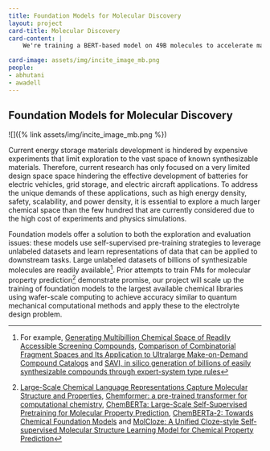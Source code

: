 ```yaml
---
title: Foundation Models for Molecular Discovery
layout: project
card-title: Molecular Discovery
card-content: |
    We're training a BERT-based model on 49B molecules to accelerate material discovery and enable Generative AI for molecular design.

card-image: assets/img/incite_image_mb.png
people:
- abhutani
- awadell
---
```


## Foundation Models for Molecular Discovery

![]({% link assets/img/incite_image_mb.png %})

Current energy storage materials development is hindered by expensive experiments that limit exploration to the vast space of known synthesizable materials. Therefore, current research has only focused on a very limited design space space hindering the effective development of batteries for electric vehicles, grid storage, and electric aircraft applications. To address the unique demands of these applications, such as high energy density, safety, scalability, and power density, it is essential to explore a much larger chemical space than the few hundred that are currently considered due to the high cost of experiments and physics simulations.

Foundation models  offer a solution to both the exploration and evaluation issues: these models use self-supervised pre-training strategies to leverage unlabeled datasets and learn representations of data that can be applied to downstream tasks.  Large unlabeled datasets of billions of synthesizable molecules are readily available[^1]. Prior attempts to train FMs for molecular property prediction[^2] demonstrate promise, our project will scale up the training of foundation models to the largest available chemical libraries using wafer-scale computing to achieve accuracy similar to quantum mechanical computational methods and apply these to the electrolyte design problem.

[^1]: For example, [Generating Multibillion Chemical Space of Readily Accessible Screening Compounds](https://doi.org/10.1016/j.isci.2020.101681), [Comparison of Combinatorial Fragment Spaces and Its Application to Ultralarge Make-on-Demand Compound Catalogs](https://doi.org/10.1021/acs.jcim.1c01378) and [SAVI, in silico generation of billions of easily synthesizable compounds through expert-system type rules](https://doi.org/10.1038/s41597-020-00727-4)

[^2]: [Large-Scale Chemical Language Representations Capture Molecular Structure and Properties](https://doi.org/10.48550/arXiv.2106.09553), [Chemformer: a pre-trained transformer for computational chemistry](https://dx.doi.org/10.1088/2632-2153/ac3ffb), [ChemBERTa: Large-Scale Self-Supervised Pretraining for Molecular Property Prediction](https://arxiv.org/abs/2010.09885), [ChemBERTa-2: Towards Chemical Foundation Models](https://doi.org/10.48550/arXiv.2209.01712) and [MolCloze: A Unified Cloze-style Self-supervised Molecular Structure Learning Model for Chemical Property Prediction](https://doi.org/10.1109/BIBM52615.2021.9669794)

